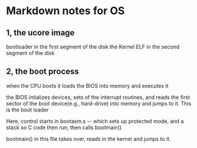 # Markdown notes for OS

## 1, the ucore image
bootloader in the first segment of the disk
the Kernel ELF in the second segment of the disk

## 2, the boot process
when the CPU boots it loads the BIOS into memory and executes it
 
the BIOS intializes devices, sets of the interrupt routines, and
reads the first sector of the boot device(e.g., hard-drive) into memory and jumps to it. This is the boot loader
 

Here, control starts in bootasm.s -- which sets up protected mode,
 and a stack so C code then run, then calls bootmain()
 
 bootmain() in this file takes over, reads in the kernel and jumps to it.
